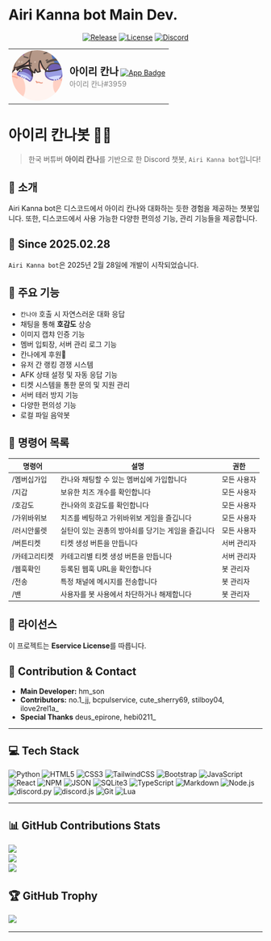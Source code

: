 # Airi Kanna bot Main Dev.

<div align="center">

[![Release](https://img.shields.io/badge/release-6.4.2-blue?style=flat-square&logo=github)](https://github.com/hebi0211/hebi0211)
[![License](https://img.shields.io/badge/license-Eservice-blue.svg?style=flat-square&logo=bookstack)](https://github.com/hebi0211/hebi0211/blob/main/LICENSE)
[![Discord](https://img.shields.io/badge/Discord-Airi%20Kanna%20Bot%20Support-5865F2?style=flat-square&logo=discord&logoColor=white)](https://discord.gg/ypS9yK62Hq)

<table>
  <tr>
    <td>
      <img src="https://github.com/hebi0211/hebi0211/blob/main/kanna/avatar.png" alt="Kanna Avatar" width="100" style="border-radius: 50%;"/>
    </td>
    <td>
      <strong style="font-size: 20px;">아이리 칸나</strong>
      <a href="https://discord.com/oauth2/authorize?client_id=1345003132127805521" target="_blank">
        <img src="https://img.shields.io/badge/✔%20앱-5865F2?style=flat&labelColor=5865F2&color=5865F2&borderRadius=8" alt="App Badge"/>
      </a>
      <br>
      <span style="color:gray;">아이리 칸나#3959</span>
    </td>
  </tr>
</table>

</div>

# 아이리 칸나봇 🐉💎

> 한국 버튜버 **아이리 칸나**를 기반으로 한 Discord 챗봇, `Airi Kanna bot`입니다!

## 📌 소개
Airi Kanna bot은 디스코드에서 아이리 칸나와 대화하는 듯한 경험을 제공하는 챗봇입니다. 또한, 디스코드에서 사용 가능한 다양한 편의성 기능, 관리 기능들을 제공합니다.

## 📅 Since 2025.02.28
`Airi Kanna bot`은 2025년 2월 28일에 개발이 시작되었습니다.

## 🚀 주요 기능
- `칸나야` 호출 시 자연스러운 대화 응답
- 채팅을 통해 **호감도** 상승
- 이미지 캡챠 인증 기능
- 멤버 입퇴장, 서버 관리 로그 기능
- 칸나에게 후원💙
- 유저 간 랭킹 경쟁 시스템
- AFK 상태 설정 및 자동 응답 기능
- 티켓 시스템을 통한 문의 및 지원 관리
- 서버 테러 방지 기능
- 다양한 편의성 기능
- 로컬 파일 음악봇

## 🔧 명령어 목록
| 명령어 | 설명 | 권한 |
|--------|------|------|
| /멤버십가입 | 칸나와 채팅할 수 있는 멤버십에 가입합니다 | 모든 사용자 |
| /지갑 | 보유한 치즈 개수를 확인합니다 | 모든 사용자 |
| /호감도 | 칸나와의 호감도를 확인합니다 | 모든 사용자 |
| /가위바위보 | 치즈를 베팅하고 가위바위보 게임을 즐깁니다 | 모든 사용자 |
| /러시안룰렛 | 실탄이 있는 권총의 방아쇠를 당기는 게임을 즐깁니다 | 모든 사용자 |
| /버튼티켓 | 티켓 생성 버튼을 만듭니다 | 서버 관리자 |
| /카테고리티켓 | 카테고리별 티켓 생성 버튼을 만듭니다 | 서버 관리자 |
| /웹훅확인 | 등록된 웹훅 URL을 확인합니다 | 봇 관리자 |
| /전송 | 특정 채널에 메시지를 전송합니다 | 봇 관리자 |
| /밴 | 사용자를 봇 사용에서 차단하거나 해제합니다 | 봇 관리자 |

## 📜 라이선스
이 프로젝트는 **Eservice License**를 따릅니다.

## 💖 Contribution & Contact
- **Main Developer:** hm_son
- **Contributors:** no.1_jj, bcpulservice, cute_sherry69, stilboy04, ilove2rel1a_
- **Special Thanks** deus_epirone, hebi0211_

---

## 💻 Tech Stack
![Python](https://img.shields.io/badge/Python-3776AB?style=for-the-badge&logo=Python&logoColor=white) ![HTML5](https://img.shields.io/badge/html5-%23E34F26.svg?style=for-the-badge&logo=html5&logoColor=white) ![CSS3](https://img.shields.io/badge/css3-%231572B6.svg?style=for-the-badge&logo=css3&logoColor=white) ![TailwindCSS](https://img.shields.io/badge/tailwindcss-%2338B2AC.svg?style=for-the-badge&logo=tailwind-css&logoColor=white) ![Bootstrap](https://img.shields.io/badge/bootstrap-%23563D7C.svg?style=for-the-badge&logo=bootstrap&logoColor=white) ![JavaScript](https://img.shields.io/badge/javascript-%23323330.svg?style=for-the-badge&logo=javascript&logoColor=%23F7DF1E) ![React](https://img.shields.io/badge/react-%2320232a.svg?style=for-the-badge&logo=react&logoColor=%2361DAFB) ![NPM](https://img.shields.io/badge/NPM-%23CB3837.svg?style=for-the-badge&logo=npm&logoColor=white) ![JSON](https://img.shields.io/badge/json-000000?style=for-the-badge&logo=json&logoColor=white) ![SQLite3](https://img.shields.io/badge/SQLite3-%2307405B.svg?style=for-the-badge&logo=sqlite&logoColor=white) ![TypeScript](https://img.shields.io/badge/TypeScript-%233178C6.svg?style=for-the-badge&logo=typescript&logoColor=white) ![Markdown](https://img.shields.io/badge/Markdown-%23000000.svg?style=for-the-badge&logo=markdown&logoColor=white) ![Node.js](https://img.shields.io/badge/Node.js-339933?style=for-the-badge&logo=node.js&logoColor=white) ![discord.py](https://img.shields.io/badge/discord.py-5865F2?style=for-the-badge&logo=discord&logoColor=white) ![discord.js](https://img.shields.io/badge/discord.js-%232C2F7D.svg?style=for-the-badge&logo=discord&logoColor=white) ![Git](https://img.shields.io/badge/Git-F05032?style=for-the-badge&logo=git&logoColor=white) ![Lua](https://img.shields.io/badge/Lua-2C2D72?style=for-the-badge&logo=lua&logoColor=white)

---

## 📊 GitHub Contributions Stats
![](https://github-readme-stats.vercel.app/api?username=hebi0211&theme=dark&hide_border=false&include_all_commits=false&count_private=false)<br/>
![](https://github-readme-streak-stats.herokuapp.com/?user=hebi0211&theme=dark&hide_border=false)<br/>
![](https://github-readme-stats.vercel.app/api/top-langs/?username=hebi0211&theme=dark&hide_border=false&include_all_commits=false&count_private=false&layout=compact)

## 🏆 GitHub Trophy
![](https://github-profile-trophy.vercel.app/?username=hebi0211&theme=onedark&no-frame=true&no-bg=false&margin-w=4)

---
